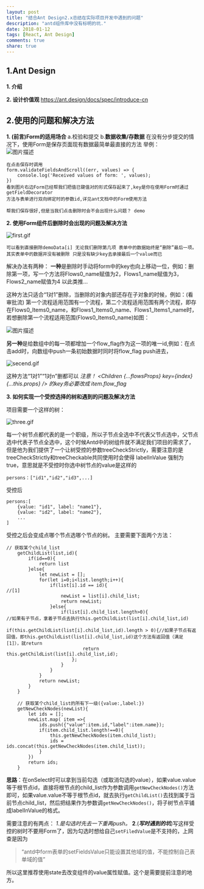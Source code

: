 ```yaml
---
layout: post
title: "结合Ant Design2.x总结在实际项目开发中遇到的问题"
description: "antd组件库中没有标明的坑."
date: 2018-01-12
tags: [React, Ant Design]
comments: true
share: true
---
```


**1.Ant Design**
------------

 **1. 介绍**
   

 **2. 设计价值观**
https://ant.design/docs/spec/introduce-cn

**2.使用的问题和解决方法**
------------

 **1. (前言)Form的适用场合**
   a.校验和提交
   b.**数据收集/存数据**
    在没有分步提交的情况下，使用Form是保存页面现有数据最简单最直接的方法 举例：   
 ![图片描述][1]

    在点击保存时调用
    form.validateFieldsAndScroll((err, values) => {
        console.log('Received values of form: ', values);
    })
    看到图片右边Form已经帮我们把值已键值对的形式保存起来了,key是你在使用Form时通过getFieldDecorator
    方法与表单进行双向绑定时的参数id,详见ant文档中的Form使用方法
 
    帮我们保存很好,但是当我们点击删除时会不会出现什么问题？ demo
  
 **2. 使用Form组件后删除时会出现的问题及解决方法**

![first.gif][2]

    可以看到直接删除demoData[i] 无论我们删除第几项 表单中的数据始终是“删除”最后一项。
    其实表单中的数据并没有被删除 只是没有缺少key去承接最后一个value而已
 解决办法有两种：
**一种**是删除时手动将form中的key也向上移动一位，例如：删除第一项，写一个方法将Flows0_name赋值为2，Flows1_name赋值为3，Flows2_name赋值为4 以此类推...

这种方法只适合“1对1”删除，当删除的对象内部还存在子对象的时候，例如：(看审批流)
第一个流程适用范围有一个流程，第二个流程适用范围有两个流程，即存在Flows0_Items0_name，和Flows1_Items0_name、Flows1_Items1_name时，若想删除第一个流程适用范围(Flows0_Items0_name)如图：

![图片描述][3]

**另一种**是给数组中的每一项都增加一个flow_flag作为这一项的唯一id,例如：在点击add时，向数组中push一条初始数据时同时将flow_flag push进去，


![secend.gif][4]

这种方法“1对1”“1对n”删都可以
*注意！* *<Children {...flowsProps} key={index} {...this.props} /> 的key务必要改成 item.flow_flag*


 **3. 如何实现一个受控选择的树和遇到的问题及解决方法**

项目需要一个这样的树：

![three.gif][5]

每一个树节点都代表的是一个职级，所以子节点全选中不代表父节点选中，父节点选中代表子节点全选中，这个时候Antd中的树组件就不满足我们项目的需求了，但是他为我们提供了一个让树受控的参数treeCheckStrictly，需要注意的是treeCheckStrictly和treeCheckable共同使用时会使得 labelInValue 强制为 true，意思就是不受控时你选中树节点的value是这样的

```
persons：["id1","id2","id3",...]
```

受控后

```
persons:[
    {value: "id1", label: "name1"},
    {value: "id2", label: "name2"},
    ...
]
```
受控之后会变成点哪个节点选哪个节点的树。
主要需要下面两个方法：

```
// 获取某个child_list
    getChildList(list,id){
        if(id==0){
            return list
        }else{
            let newList = [];
            for(let i=0;i<list.length;i++){
                if(list[i].id == id){                                           //[1]
                    newList = list[i].child_list; 
                    return newList;
                }else{
                    if(list[i].child_list.length>0){                            //如果有子节点，拿着子节点去执行this.getChildList(list[i].child_list,id)
                        if(this.getChildList(list[i].child_list,id).length > 0){//如果子节点有返回值，即this.getChildList(list[i].child_list,id)这个方法有返回值（满足[1]），就return
                            return this.getChildList(list[i].child_list,id);
                        };
                    }
                } 
            }
            return newList;
        }
    }
```

```
    // 获取某个child_list的所有下一级({value:,label:})
    getNewCheckNodes(newList){
        let ids = [];
        newList.map( item =>{
            ids.push({"value":item.id,"label":item.name});
            if(item.child_list.length!==0){
                this.getNewCheckNodes(item.child_list);
                ids = ids.concat(this.getNewCheckNodes(item.child_list));
            }
        })
        return ids;
    }
```

**思路**：在onSelect时可以拿到当前勾选（或取消勾选的value），如果value.value等于根节点id，直接将根节点的child_list作为参数调用`getNewCheckNodes()`方法即可，如果value.value不等于根节点id，就去执行`getChildList()`去找到属于当前节点child_list，然后把结果作为参数调`getNewCheckNodes()`，将子树节点平铺成labelInValue的格式。

需要注意的有两点：
*1.是勾选时先去一下重再push。*
**2**.(***写时遇到的坑***)写这样受控的树时不要用Form了，因为勾选时想给自己`setFiledValue`是不支持的，上网查是因为

> “antd中form表单的setFieldsValue只能设置其他域的值，不能控制自己表单域的值”

所以这里推荐使用state去改变组件的value属性赋值。这个是需要提前注意的地方。


  [1]: /img/bV1R4A
  [2]: /img/bV1SVe
  [3]: /img/bV1TjX
  [4]: /img/bV1Tll
  [5]: /img/bV1VPc